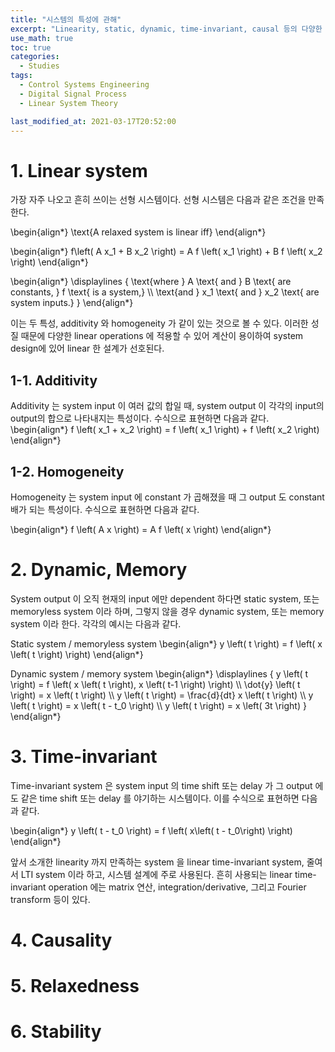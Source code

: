 ```yaml
---
title: "시스템의 특성에 관해"
excerpt: "Linearity, static, dynamic, time-invariant, causal 등의 다양한 시스템의 특성에 관해 알아보도록 한다."
use_math: true
toc: true
categories:
  - Studies
tags:
  - Control Systems Engineering
  - Digital Signal Process
  - Linear System Theory

last_modified_at: 2021-03-17T20:52:00
---
```


# 1. Linear system

가장 자주 나오고 흔히 쓰이는 선형 시스템이다. 선형 시스템은 다음과 같은 조건을 만족한다.

\begin{align\*}
  \text{A relaxed system is linear iff}
\end{align\*}

\begin{align\*}
  f\left( A x_1 + B x_2 \right)
  = A f \left( x_1 \right) + B f \left( x_2 \right)
\end{align\*}

\begin{align\*}
  \displaylines
    {
      \text{where } A \text{ and } B \text{ are constants, } f \text{ is a system,}
      \\\ \text{and } x_1 \text{ and } x_2 \text{ are system inputs.}
    }
\end{align\*}

이는 두 특성, additivity 와 homogeneity 가 같이 있는 것으로 볼 수 있다. 이러한 성질 때문에 다양한 linear operations 에 적용할 수 있어 계산이 용이하여 system design에 있어 linear 한 설계가 선호된다.

## 1-1. Additivity
Additivity 는 system input 이 여러 값의 합일 때, system output 이 각각의 input의 output의 합으로 나타내지는 특성이다. 수식으로 표현하면 다음과 같다.
\begin{align\*}
  f \left( x_1 + x_2 \right) = f \left( x_1 \right) + f \left( x_2 \right)
\end{align\*}

## 1-2. Homogeneity
Homogeneity 는 system input 에 constant 가 곱해졌을 때 그 output 도 constant 배가 되는 특성이다. 수식으로 표현하면 다음과 같다.

\begin{align\*}
  f \left( A x \right) = A f \left( x \right)
\end{align\*}

# 2. Dynamic, Memory
System output 이 오직 현재의 input 에만 dependent 하다면 static system, 또는 memoryless system 이라 하며, 그렇지 않을 경우 dynamic system, 또는 memory system 이라 한다. 각각의 예시는 다음과 같다.

Static system / memoryless system
\begin{align\*}
  y \left( t \right) = f \left( x \left( t \right) \right)
\end{align\*}

Dynamic system / memory system
\begin{align\*}
  \displaylines
  {
    y \left( t \right) = f \left( x \left( t \right), x \left( t-1 \right) \right)
    \\\ \dot{y} \left( t \right) = x \left( t \right)
    \\\ y \left( t \right) = \frac{d}{dt} x \left( t \right)
    \\\ y \left( t \right) = x \left( t - t_0 \right)
    \\\ y \left( t \right) = x \left( 3t \right)
  }
\end{align\*}

# 3. Time-invariant
Time-invariant system 은 system input 의 time shift 또는 delay 가 그 output 에도 같은 time shift 또는 delay 를 야기하는 시스템이다. 이를 수식으로 표현하면 다음과 같다.

\begin{align\*}
  y \left( t - t_0 \right) = f \left( x\left( t - t_0\right) \right)
\end{align\*}

앞서 소개한 linearity 까지 만족하는 system 을 linear time-invariant system, 줄여서 LTI system 이라 하고, 시스템 설계에 주로 사용된다. 흔히 사용되는 linear time-invariant operation 에는 matrix 연산, integration/derivative, 그리고 Fourier transform 등이 있다.


# 4. Causality

# 5. Relaxedness

# 6. Stability
